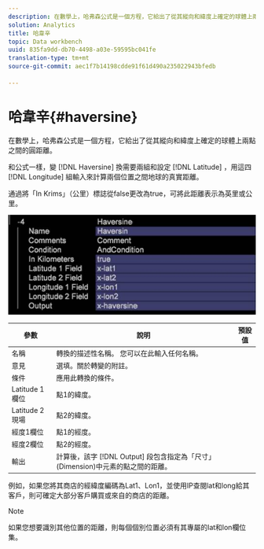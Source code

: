 ```yaml
---
description: 在數學上，哈弗森公式是一個方程，它給出了從其縱向和緯度上確定的球體上兩點之間的圓距離。
solution: Analytics
title: 哈韋辛
topic: Data workbench
uuid: 835fa9dd-db70-4498-a03e-59595bc041fe
translation-type: tm+mt
source-git-commit: aec1f7b14198cdde91f61d490a235022943bfedb

---
```



# 哈韋辛{#haversine}

在數學上，哈弗森公式是一個方程，它給出了從其縱向和緯度上確定的球體上兩點之間的圓距離。

和公式一樣，變 [!DNL Haversine] 換需要兩組和設定 [!DNL Latitude] ，用這四 [!DNL Longitude] 組輸入來計算兩個位置之間地球的真實距離。

通過將「In Krims」（公里）標誌從false更改為true，可將此距離表示為英里或公里。

![](assets/cfg_TransformationType_Haversine.png)

| 參數 | 說明 | 預設值 |
|---|---|---|
| 名稱 | 轉換的描述性名稱。 您可以在此輸入任何名稱。 |  |
| 意見 | 選填。關於轉變的附註。 |  |
| 條件 | 應用此轉換的條件。 |  |
| Latitude 1欄位 | 點1的緯度。 |  |
| Latitude 2現場 | 點2的緯度。 |  |
| 經度1欄位 | 點1的經度。 |  |
| 經度2欄位 | 點2的經度。 |  |
| 輸出 | 計算後，該字 [!DNL Output] 段包含指定為「尺寸」(Dimension)中元素的點之間的距離。 |  |

例如，如果您將其商店的經緯度編碼為Lat1、Lon1，並使用IP查閱lat和long給其客戶，則可確定大部分客戶購買或來自的商店的距離。

>[!NOTE]
>
>如果您想要識別其他位置的距離，則每個個別位置必須有其專屬的lat和lon欄位集。

